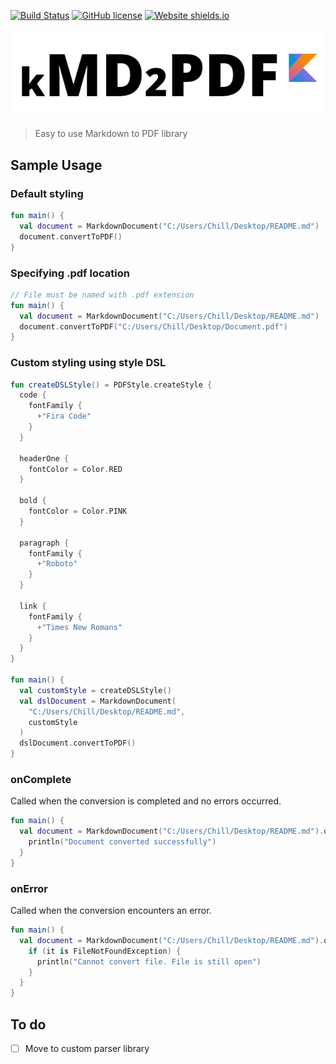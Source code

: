 [![Build Status](https://travis-ci.org/woojiahao/kMD2PDF.svg?branch=master)](https://travis-ci.org/woojiahao/kMD2PDF)
[![GitHub license](https://img.shields.io/github/license/Naereen/StrapDown.js.svg)](https://github.com/woojiahao/kMD2PDF/blob/master/LICENSE)
[![Website shields.io](https://img.shields.io/website-up-down-green-red/http/shields.io.svg)](http://woojiahao.github.io/kMD2PDF)

![](art/logo.png)
> Easy to use Markdown to PDF library

## Sample Usage
### Default styling
```kotlin
fun main() {
  val document = MarkdownDocument("C:/Users/Chill/Desktop/README.md")
  document.convertToPDF()
}
```

### Specifying .pdf location
```kotlin
// File must be named with .pdf extension
fun main() {
  val document = MarkdownDocument("C:/Users/Chill/Desktop/README.md")
  document.convertToPDF("C:/Users/Chill/Desktop/Document.pdf")
}
```

### Custom styling using style DSL
```kotlin
fun createDSLStyle() = PDFStyle.createStyle {
  code {
    fontFamily {
      +"Fira Code"
    }
  }

  headerOne {
    fontColor = Color.RED
  }

  bold {
    fontColor = Color.PINK
  }

  paragraph {
    fontFamily {
      +"Roboto"
    }
  }

  link {
    fontFamily {
      +"Times New Romans"
    }
  }
}

fun main() {
  val customStyle = createDSLStyle()
  val dslDocument = MarkdownDocument(
    "C:/Users/Chill/Desktop/README.md", 
    customStyle
  )
  dslDocument.convertToPDF()
}
```

### onComplete
Called when the conversion is completed and no errors occurred.
```kotlin
fun main() {
  val document = MarkdownDocument("C:/Users/Chill/Desktop/README.md").onComplete {
    println("Document converted successfully")
  }
}
```

### onError
Called when the conversion encounters an error.
```kotlin
fun main() {
  val document = MarkdownDocument("C:/Users/Chill/Desktop/README.md").onError {
    if (it is FileNotFoundException) {
      println("Cannot convert file. File is still open")
    }
  }
}
```

## To do
* [ ] Move to custom parser library 